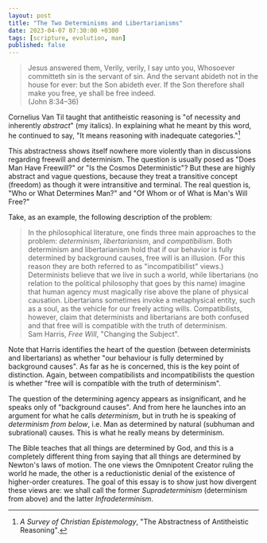 ```yaml
---
layout: post
title: "The Two Determinisms and Libertarianisms"
date: 2023-04-07 07:30:00 +0300
tags: [scripture, evolution, man]
published: false
---
```


> Jesus answered them, Verily, verily, I say unto you, Whosoever committeth sin
> is the servant of sin. And the servant abideth not in the house for ever:
> but the Son abideth ever. If the Son therefore shall make you free, ye
> shall be free indeed.  
> (John 8:34–36)


Cornelius Van Til taught that antitheistic reasoning is "of necessity and
inherently _abstract_" (my italics). In explaining what he meant by this word,
he continued to say, "It means reasoning with inadequate categories."[^1]

This abstractness shows itself nowhere more violently than in discussions
regarding freewill and determinism. The question is usually posed as
"Does Man Have Freewill?" or "Is the Cosmos Deterministic"? But these are highly
abstract and vague questions, because they treat a transitive concept (freedom)
as though it were intransitive and terminal. The real question is, "Who or What
Determines Man?" and "Of Whom or of What is Man's Will Free?"

Take, as an example, the following description of the problem:

> In the philosophical literature, one finds three main approaches to the
> problem: _determinism_, _libertarianism_, and _compatibilism_. Both
> determinism and libertarianism hold that if our behavior is fully determined
> by background causes, free will is an illusion. (For this reason they are both
> referred to as "incompatibilist" views.) Determinists believe that we live in
> such a world, while libertarians (no relation to the political philosophy that
> goes by this name) imagine that human agency must magically rise above the
> plane of physical causation. Libertarians sometimes invoke a metaphysical
> entity, such as a soul, as the vehicle for our freely acting wills.
> Compatibilists, however, claim that determinists and libertarians are both
> confused and that free will is compatible with the truth of determinism.  
> Sam Harris, _Free Will_, "Changing the Subject".

Note that Harris identifies the heart of the question (between determinists and
libertarians) as whether "our behaviour is fully determined by background
causes". As far as he is concerned, this is the key point of distinction.
Again, between compatibilists and incompatibilists the question is whether
"free will is compatible with the truth of determinism".

The question of the determining agency appears as insignificant, and he speaks
only of "background causes". And from here he launches into an argument for what
he calls _determinism_, but in truth he is speaking of _determinism from below_,
i.e. Man as determined by natural (subhuman and subrational) causes. This is
what he really means by determinism.

The Bible teaches that all things are determined by God, and this is a
completely different thing from saying that all things are determined by
Newton's laws of motion. The one views the Omnipotent Creator ruling the world
he made, the other is a reductionistic denial of the existence of higher-order
creatures. The goal of this essay is to show just how divergent these views are:
we shall call the former _Supradeterminism_ (determinism from above) and the
latter _Infradeterminism_.

[^1]: _A Survey of Christian Epistemology_, "The Abstractness of Antitheistic Reasoning".
